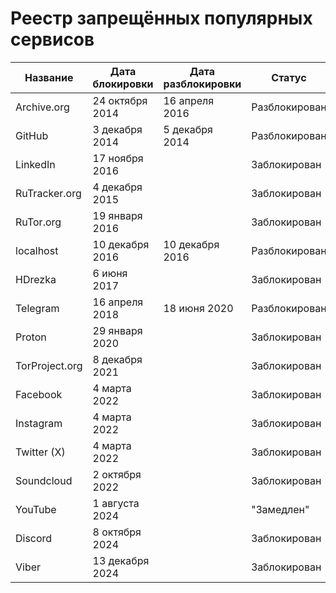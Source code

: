 # Реестр запрещённых популярных сервисов 

| Название       | Дата блокировки | Дата разблокировки  | Статус        |
|----------------|-----------------|---------------------|---------------|
| Archive.org    | 24 октября 2014 | 16 апреля 2016 | Разблокирован |
| GitHub         | 3 декабря 2014  | 5 декабря 2014      | Разблокирован |
| LinkedIn       | 17 ноября 2016  |                     | Заблокирован  |
| RuTracker.org  | 4 декабря 2015  |                     | Заблокирован  |
| RuTor.org      | 19 января 2016  |                     | Заблокирован  |
| localhost      | 10 декабря 2016 | 10 декабря 2016     | Разблокирован |
| HDrezka        | 6 июня 2017     |                     | Заблокирован  |
| Telegram       | 16 апреля 2018  | 18 июня 2020        | Разблокирован |
| Proton         | 29 января 2020  |                     | Заблокирован  |
| TorProject.org | 8 декабря 2021  |                     | Заблокирован  |
| Facebook       | 4 марта 2022    |                     | Заблокирован  |
| Instagram      | 4 марта 2022    |                     | Заблокирован  |
| Twitter (X)    | 4 марта 2022    |                     | Заблокирован  |
| Soundcloud     | 2 октября 2022  |                     | Заблокирован  |
| YouTube        | 1 августа 2024  |                     | "Замедлен"    |
| Discord        | 8 октября 2024  |                     | Заблокирован |
| Viber          | 13 декабря 2024 |                     | Заблокирован  |
